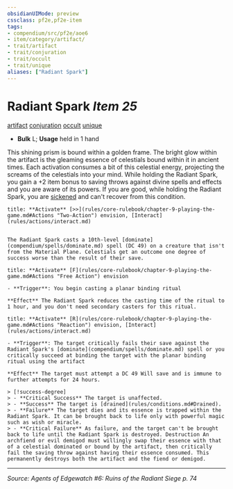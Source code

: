 ```yaml
---
obsidianUIMode: preview
cssclass: pf2e,pf2e-item
tags:
- compendium/src/pf2e/aoe6
- item/category/artifact/
- trait/artifact
- trait/conjuration
- trait/occult
- trait/unique
aliases: ["Radiant Spark"]
---
```

# Radiant Spark *Item 25*  
[artifact](artifact-gmg.md "Artifact Item Trait")  [conjuration](conjuration.md "Conjuration School Trait")  [occult](occult.md "Occult Tradition Trait")  [unique](unique.md "Unique Rarity Trait")  

- **Bulk** L; **Usage** held in 1 hand

This shining prism is bound within a golden frame. The bright glow within the artifact is the gleaming essence of celestials bound within it in ancient times. Each activation consumes a bit of this celestial energy, projecting the screams of the celestials into your mind. While holding the Radiant Spark, you gain a +2 item bonus to saving throws against divine spells and effects and you are aware of its powers. If you are good, while holding the Radiant Spark, you are [sickened](conditions.md#Sickened) and can't recover from this condition.

```ad-embed-ability
title: **Activate** [>>](rules/core-rulebook/chapter-9-playing-the-game.md#Actions "Two-Action") envision, [Interact](rules/actions/interact.md)


The Radiant Spark casts a 10th-level [dominate](compendium/spells/dominate.md) spell (DC 49) on a creature that isn't from the Material Plane. Celestials get an outcome one degree of success worse than the result of their save.
```

```ad-embed-ability
title: **Activate** [F](rules/core-rulebook/chapter-9-playing-the-game.md#Actions "Free Action") envision

- **Trigger**: You begin casting a planar binding ritual

**Effect** The Radiant Spark reduces the casting time of the ritual to 1 hour, and you don't need secondary casters for this ritual.
```

```ad-embed-ability
title: **Activate** [R](rules/core-rulebook/chapter-9-playing-the-game.md#Actions "Reaction") envision, [Interact](rules/actions/interact.md)

- **Trigger**: The target critically fails their save against the Radiant Spark's [dominate](compendium/spells/dominate.md) spell or you critically succeed at binding the target with the planar binding ritual using the artifact

**Effect** The target must attempt a DC 49 Will save and is immune to further attempts for 24 hours.

> [!success-degree] 
> - **Critical Success** The target is unaffected.
> - **Success** The target is [drained](rules/conditions.md#Drained).
> - **Failure** The target dies and its essence is trapped within the Radiant Spark. It can be brought back to life only with powerful magic such as wish or miracle.
> - **Critical Failure** As failure, and the target can't be brought back to life until the Radiant Spark is destroyed. Destruction An archfiend or evil demigod must willingly swap their essence with that of a celestial dominated or bound by the artifact, then critically fail the saving throw against having their essence consumed. This permanently destroys both the artifact and the fiend or demigod.
```


---
*Source: Agents of Edgewatch #6: Ruins of the Radiant Siege p. 74*